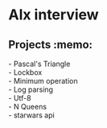 <h1> Alx interview</h1>
<h2> Projects :memo: </h2>
- Pascal's Triangle <br>
- Lockbox<br>
- Minimum operation <br>
- Log parsing <br>
- Utf-8 <br>
- N Queens <br>
- starwars api